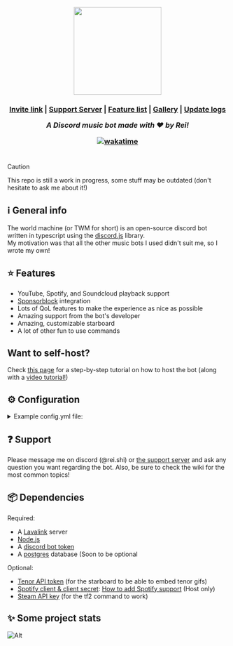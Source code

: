 <p align="center"><img width=200 height=200 src="https://github.com/Reishimanfr/TWM-bot/assets/92938606/de4f51a7-8499-4798-ad8c-dc78f5006cd0"</img></p>
<h3 align="center"> <a href="https://discord.com/api/oauth2/authorize?client_id=1073607844265476158&permissions=3426368&scope=bot">Invite link</a> | <a href="https://discord.gg/9VyyCkMSFP">Support Server</a> | <a href="https://github.com/Reishimanfr/TWM-bot/wiki/Features">Feature list<a/> | <a href="https://github.com/Reishimanfr/TWM-bot/wiki/Gallery">Gallery</a> | <a href="https://github.com/Reishimanfr/The-World-Machine-Bot/wiki/Update-logs">Update logs</a>

<i>A Discord music bot made with ❤️ by Rei!</i><br>

<a href="https://wakatime.com/badge/github/Reishimanfr/The-World-Machine-Bot"><img src="https://wakatime.com/badge/github/Reishimanfr/The-World-Machine-Bot.svg" alt="wakatime"></a>

# 
> [!CAUTION]
> This repo is still a work in progress, some stuff may be outdated (don't hesitate to ask me about it!)<br>

## ℹ️ General info

The world machine (or TWM for short) is an open-source discord bot written in typescript using the [discord.js](https://discord.js.org/) library.<br>
My motivation was that all the other music bots I used didn't suit me, so I wrote my own!

## ⭐ Features
- YouTube, Spotify, and Soundcloud playback support
- [Sponsorblock](https://sponsor.ajay.app/) integration
- Lots of QoL features to make the experience as nice as possible
- Amazing support from the bot's developer
- Amazing, customizable starboard
- A lot of other fun to use commands

## Want to self-host?

Check [this page](https://github.com/Reishimanfr/The-World-Machine-Bot/wiki/Self%E2%80%90hosting) for a step-by-step tutorial on how to host the bot (along with a [video tutorial!]()) 

## ⚙️ Configuration
<details>
 <summary>Example config.yml file:</summary>

```yaml
# Token for the bot to log in with
botToken: 'Insert your bot token here'

apiKeys:
  # This key is used for the /tf2 command to get data from a user's profile
  steam: 'Your steam API key here'

  # This is used in the starboard script to display tenor gifs correctly
  tenor: 'Your tenor API key here'

# Settings to control the bot's player behavior
player:
  # Should the bot leave the voice channel after the queue ends?
  leaveAfterQueueEnd: false

  # Time after which the bot will be automatically disconnected from the voice channel
  # (in minutes)
  playerTimeout: 10

  # Enables search suggestions in the /music play command when typing stuff in the field
  # You must run the command deployment script after enabling/disabling this!
  # Deployment script: <npm> run deploy
  autocomplete: true

  # Instead of making all responses to commands like /music play ephemeral, make them public
  announcePlayerActions: false # TODO

  # Re-sends the now-playing embed after a song ends
  resendEmbedAfterSongEnd: true

  # Enables vote to skip song
  enableSkipvote: true

  # Sets the percentage of voice chat users required to vote "Yes" for the song to be skipped
  # Values between 0 - 100 (percent). This will be ignored if enableSkipvote is set to false
  skipvoteThreshold: 50

  # Sets how many people should be in vc for skipvotes to be enabled
  # -1 -> Always initiate skipvote
  skipvoteMemberRequirement: 3
```
</details>

## ❓ Support

Please message me on discord (@rei.shi) or [the support server](https://discord.gg/QGeraSWsan) and ask any question you want regarding the bot. Also, be sure to check the wiki for the most common topics!

## 📦 Dependencies

Required:

- A [Lavalink](https://github.com/lavalink-devs/Lavalink) server
- [Node.js](https://nodejs.org/en)
- A [discord bot token](https://discord.com/developers/applications)
- A [postgres](https://www.postgresql.org/) database (Soon to be optional

Optional:

- [Tenor API token](https://tenor.com/developer/dashboard) (for the starboard to be able to embed tenor gifs)
- [Spotify client & client secret](https://developer.spotify.com/documentation/web-api): [How to add Spotify support](https://github.com/Reishimanfr/TWM-bot/wiki/%F0%9F%9F%A9-Adding-spotify-support) (Host only)
- [Steam API key](https://steamcommunity.com/dev) (for the tf2 command to work)

## ✨ Some project stats
![Alt](https://repobeats.axiom.co/api/embed/1a10163858d87c76196a1510e496f5c5cfb6990e.svg "Repobeats analytics image")

